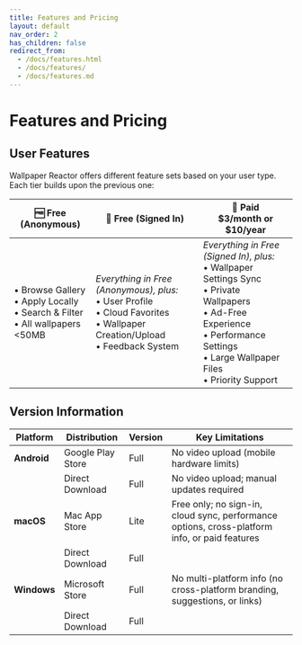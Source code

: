 ```yaml
---
title: Features and Pricing
layout: default
nav_order: 2
has_children: false
redirect_from:
  - /docs/features.html
  - /docs/features/
  - /docs/features.md
---
```


# Features and Pricing

## User Features

Wallpaper Reactor offers different feature sets based on your user type. Each tier builds upon the previous one:

| 🆓 **Free (Anonymous)** | 👤 **Free (Signed In)** | 💎 **Paid**<br>$3/month or $10/year |
|-------------------------|-------------------------|--------------|
| • Browse Gallery<br>• Apply Locally<br>• Search & Filter<br>• All wallpapers <50MB | *Everything in Free (Anonymous), plus:*<br>• User Profile<br>• Cloud Favorites<br>• Wallpaper Creation/Upload<br>• Feedback System | *Everything in Free (Signed In), plus:*<br>• Wallpaper Settings Sync<br>• Private Wallpapers<br>• Ad-Free Experience<br>• Performance Settings<br>• Large Wallpaper Files<br>• Priority Support |

## Version Information

| Platform  | Distribution       | Version | Key Limitations |
|-----------|--------------------|---------|-----------------|
| **Android** | Google Play Store  | Full    | No video upload (mobile hardware limits) |
|           | Direct Download     | Full    | No video upload; manual updates required |
| **macOS** | Mac App Store       | Lite    | Free only; no sign-in, cloud sync, performance options, cross-platform info, or paid features |
|           | Direct Download     | Full    | |
| **Windows** | Microsoft Store   | Full    | No multi-platform info (no cross-platform branding, suggestions, or links) |
|           | Direct Download     | Full    | |
